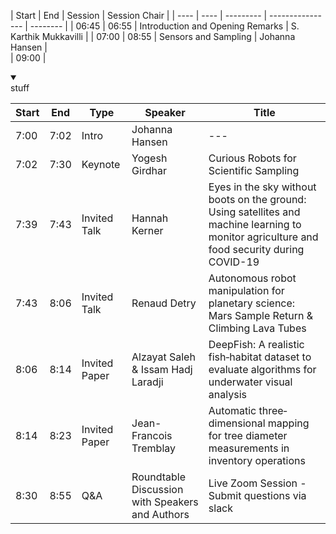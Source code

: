 | Start | End | Session | Session Chair | 
| ---- | ---- | --------- | ---------------- | -------- |
| 06:45 | 06:55 | Introduction and Opening Remarks | S. Karthik Mukkavilli | 
| 07:00 | 08:55 | Sensors and Sampling | Johanna Hansen |  
| 09:00 | 

<details open>
  <summary></summary>
  stuff
  </details>


 | Start | End | Type | Speaker | Title |   
 | ---- | ---- | --------- | ---------------- | -------- |  
 | 7:00 | 7:02 | Intro | Johanna Hansen | --- |  
 | 7:02 | 7:30 | Keynote | Yogesh Girdhar | Curious Robots for Scientific Sampling |    
 | 7:39 | 7:43 | Invited Talk | Hannah Kerner | Eyes in the sky without boots on the ground: Using satellites and machine learning to monitor agriculture and food security during COVID-19 |  
  | 7:43 | 8:06 | Invited Talk | Renaud Detry | Autonomous robot manipulation for planetary science: Mars Sample Return & Climbing Lava Tubes |  
  | 8:06 | 8:14 | Invited Paper | Alzayat Saleh & Issam Hadj Laradji | DeepFish: A realistic fish‑habitat dataset to evaluate algorithms for underwater visual analysis |  
  | 8:14 | 8:23 | Invited Paper | Jean-Francois Tremblay | Automatic three‐dimensional mapping for tree diameter measurements in inventory operations |  
  | 8:30 | 8:55 | Q&A | Roundtable Discussion with Speakers and Authors | Live Zoom Session - Submit questions via slack |

